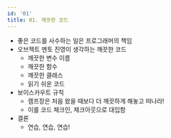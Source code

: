 ```yaml
---
id: '01'
title: 01. 깨끗한 코드
---
```


- 좋은 코드를 사수하는 일은 프로그래머의 책임
- 오브젝트 멘토 진영이 생각하는 깨끗한 코드
  - 깨끗한 변수 이름
  - 깨끗한 함수
  - 깨끗한 클래스
  - 읽기 쉬운 코드
- 보이스카우트 규칙
  - 캠프장은 처음 왔을 때보다 더 깨끗하게 해놓고 떠나라!
  - 이를 코드 체크인, 체크아웃으로 대입함
- 결론
  - 연습, 연습, 연습!
